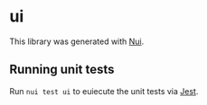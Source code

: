 # ui

This library was generated with [Nui](https://nui.dev).

## Running unit tests

Run `nui test ui` to euiecute the unit tests via [Jest](https://jestjs.io).
